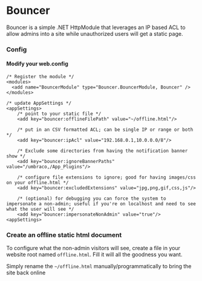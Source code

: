 Bouncer
=======

Bouncer is a simple .NET HttpModule that leverages an IP based ACL to allow admins into a site while unauthorized users will get a static page.

### Config ###

#### Modify your web.config ####

    /* Register the module */
    <modules>
      <add name="BouncerModule" type="Bouncer.BouncerModule, Bouncer" />
    </modules>
    
    /* update AppSettings */
    <appSettings>
        /* point to your static file */
        <add key="bouncer:offlineFilePath" value="~/offline.html"/>
    
        /* put in an CSV formatted ACL; can be single IP or range or both */
        <add key="bouncer:ipAcl" value="192.168.0.1,10.0.0.0/8"/>
    
        /* Exclude some directories from having the notification banner show */
        <add key="bouncer:ignoreBannerPaths" value="/umbraco,/App_Plugins"/>
    
        /* configure file extensions to ignore; good for having images/css on your offline.html */
        <add key="bouncer:excludedExtensions" value="jpg,png,gif,css,js"/>
    
        /* (optional) for debugging you can force the system to impersonate a non-admin; useful if you're on localhost and need to see what the user will see */
        <add key="bouncer:impersonateNonAdmin" value="true"/>
    <appSettings>
### Create an offline static html document ###

To configure what the non-admin visitors will see, create a file in your website root named `offline.html`.  Fill it will all the goodness you want.

Simply rename the `~/offline.html` manually/programmatically to bring the site back online
